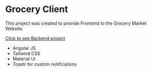 # Grocery Client

This project was created to provide Frontend to the Grocery Market Website.

[Click to see Backend project](https://github.com/cnsbelirdi/grocery-market-api)

* Angular JS
* Tailwind CSS
* Material UI
* Toastr for custom notifications
